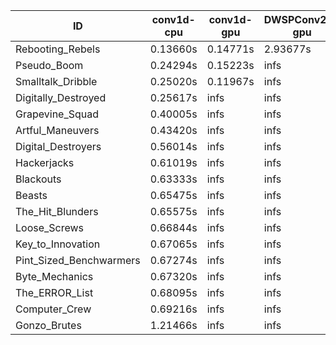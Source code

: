 |ID|conv1d-cpu|conv1d-gpu|DWSPConv2D-gpu|gemm-gpu|avg|
|-|-|-|-|-|-|
|Rebooting_Rebels|0.13660s|0.14771s|2.93677s|1.75867s|1.24493s|
|Pseudo_Boom|0.24294s|0.15223s|infs|4.43636s|infs|
|Smalltalk_Dribble|0.25020s|0.11967s|infs|1.92968s|infs|
|Digitally_Destroyed|0.25617s|infs|infs|4.48991s|infs|
|Grapevine_Squad|0.40005s|infs|infs|4.57886s|infs|
|Artful_Maneuvers|0.43420s|infs|infs|4.50567s|infs|
|Digital_Destroyers|0.56014s|infs|infs|4.50108s|infs|
|Hackerjacks|0.61019s|infs|infs|4.51104s|infs|
|Blackouts|0.63333s|infs|infs|4.46013s|infs|
|Beasts|0.65475s|infs|infs|4.62839s|infs|
|The_Hit_Blunders|0.65575s|infs|infs|4.55216s|infs|
|Loose_Screws|0.66844s|infs|infs|4.50416s|infs|
|Key_to_Innovation|0.67065s|infs|infs|4.47898s|infs|
|Pint_Sized_Benchwarmers|0.67274s|infs|infs|4.49251s|infs|
|Byte_Mechanics|0.67320s|infs|infs|4.50738s|infs|
|The_ERROR_List|0.68095s|infs|infs|4.62444s|infs|
|Computer_Crew|0.69216s|infs|infs|4.56790s|infs|
|Gonzo_Brutes|1.21466s|infs|infs|4.55909s|infs|
